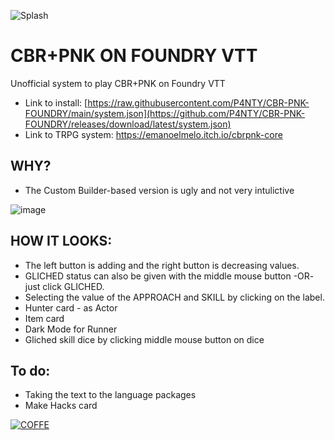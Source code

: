 ![Splash](https://raw.githubusercontent.com/P4NTY/CBR-PNK-FOUNDRY/main/assets/CBRPNK_splash.webp)
# CBR+PNK ON FOUNDRY VTT
Unofficial system to play CBR+PNK on Foundry VTT
- Link to install: [https://raw.githubusercontent.com/P4NTY/CBR-PNK-FOUNDRY/main/system.json](https://github.com/P4NTY/CBR-PNK-FOUNDRY/releases/download/latest/system.json)
- Link to TRPG system: https://emanoelmelo.itch.io/cbrpnk-core
 
## WHY?
- The Custom Builder-based version is ugly and not very intulictive

![image](https://github.com/P4NTY/CBR-PNK-FOUNDRY/blob/main/assets/image.png?raw=true)
## HOW IT LOOKS:
- The left button is adding and the right button is decreasing values.
- GLICHED status can also be given with the middle mouse button -OR- just click GLICHED.
- Selecting the value of the APPROACH and SKILL by clicking on the label.
- Hunter card - as Actor
- Item card
- Dark Mode for Runner
- Gliched skill dice by clicking middle mouse button on dice

## To do:
- Taking the text to the language packages
- Make Hacks card

[![COFFE](https://cdn.buymeacoffee.com/buttons/v2/default-blue.png)](https://www.buymeacoffee.com/kiszu)
